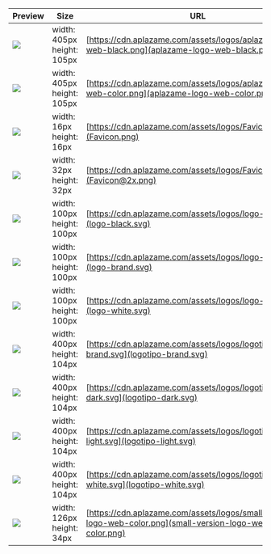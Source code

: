 
Preview | Size | URL
------- | ---- | ---
[![](aplazame-logo-web-black.png)](aplazame-logo-web-black.png) | width: 405px<br>height: 105px | [https://cdn.aplazame.com/assets/logos/aplazame-logo-web-black.png](aplazame-logo-web-black.png)
[![](aplazame-logo-web-color.png)](aplazame-logo-web-color.png) | width: 405px<br>height: 105px | [https://cdn.aplazame.com/assets/logos/aplazame-logo-web-color.png](aplazame-logo-web-color.png)
[![](Favicon.png)](Favicon.png) | width: 16px<br>height: 16px | [https://cdn.aplazame.com/assets/logos/Favicon.png](Favicon.png)
[![](Favicon@2x.png)](Favicon@2x.png) | width: 32px<br>height: 32px | [https://cdn.aplazame.com/assets/logos/Favicon@2x.png](Favicon@2x.png)
[![](logo-black.svg)](logo-black.svg) | width: 100px<br>height: 100px | [https://cdn.aplazame.com/assets/logos/logo-black.svg](logo-black.svg)
[![](logo-brand.svg)](logo-brand.svg) | width: 100px<br>height: 100px | [https://cdn.aplazame.com/assets/logos/logo-brand.svg](logo-brand.svg)
[![](logo-white.svg)](logo-white.svg) | width: 100px<br>height: 100px | [https://cdn.aplazame.com/assets/logos/logo-white.svg](logo-white.svg)
[![](logotipo-brand.svg)](logotipo-brand.svg) | width: 400px<br>height: 104px | [https://cdn.aplazame.com/assets/logos/logotipo-brand.svg](logotipo-brand.svg)
[![](logotipo-dark.svg)](logotipo-dark.svg) | width: 400px<br>height: 104px | [https://cdn.aplazame.com/assets/logos/logotipo-dark.svg](logotipo-dark.svg)
[![](logotipo-light.svg)](logotipo-light.svg) | width: 400px<br>height: 104px | [https://cdn.aplazame.com/assets/logos/logotipo-light.svg](logotipo-light.svg)
[![](logotipo-white.svg)](logotipo-white.svg) | width: 400px<br>height: 104px | [https://cdn.aplazame.com/assets/logos/logotipo-white.svg](logotipo-white.svg)
[![](small-version-logo-web-color.png)](small-version-logo-web-color.png) | width: 126px<br>height: 34px | [https://cdn.aplazame.com/assets/logos/small-version-logo-web-color.png](small-version-logo-web-color.png)
